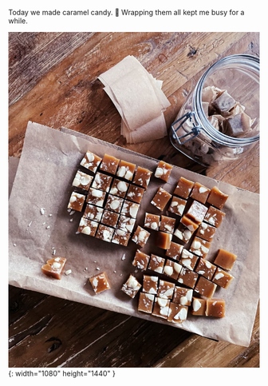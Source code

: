 ---
---

Today we made caramel candy. 🤤 Wrapping them all kept me busy for a while.

![Chopped up pieces of caramel candy, laying on baking paper. There's also a glass jar with wrapped candies and wrapping paper.](/images/caramel-candy.jpg){: width="1080" height="1440" }
